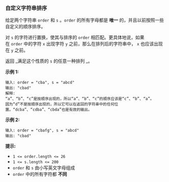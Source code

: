 ### 自定义字符串排序 ###
给定两个字符串 `order` 和 `s` 。`order` 的所有字母都是 **唯一** 的，并且以前按照一些自定义的顺序排序。

对 `s` 的字符进行置换，使其与排序的 `order` 相匹配。更具体地说，如果在 `order` 中的字符 `x` 出现字符 `y` 之前，那么在排列后的字符串中， `x` 也应该出现在 `y` 之前。

返回 _满足这个性质的 `s` 的任意一种排列 _。



**示例 1:**

```
输入: order = "cba", s = "abcd"
输出: "cbad"
解释: 
“a”、“b”、“c”是按顺序出现的，所以“a”、“b”、“c”的顺序应该是“c”、“b”、“a”。
因为“d”不是按顺序出现的，所以它可以在返回的字符串中的任何位置。“dcba”、“cdba”、“cbda”也是有效的输出。
```

**示例 2:**

```
输入: order = "cbafg", s = "abcd"
输出: "cbad"
```



**提示:**

* `1 <= order.length <= 26`
* `1 <= s.length <= 200`
* `order` 和 `s` 由小写英文字母组成
* `order` 中的所有字符都 **不同**

